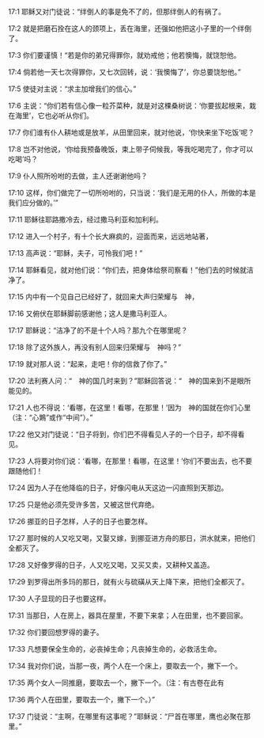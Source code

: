 <a id="1"></a>17:1  耶稣又对门徒说：“绊倒人的事是免不了的，但那绊倒人的有祸了。  

<a id="2"></a>17:2  就是把磨石拴在这人的颈项上，丢在海里，还强如他把这小子里的一个绊倒了。  

<a id="3"></a>17:3  你们要谨慎！“若是你的弟兄得罪你，就劝戒他；他若懊悔，就饶恕他。  

<a id="4"></a>17:4  倘若他一天七次得罪你，又七次回转，说：‘我懊悔了’，你总要饶恕他。”  

<a id="5"></a>17:5  使徒对主说：“求主加增我们的信心。”  

<a id="6"></a>17:6  主说：“你们若有信心像一粒芥菜种，就是对这棵桑树说：‘你要拔起根来，栽在海里’，它也必听从你们。  

<a id="7"></a>17:7  你们谁有仆人耕地或是放羊，从田里回来，就对他说，‘你快来坐下吃饭’呢？  

<a id="8"></a>17:8  岂不对他说，‘你给我预备晚饭，束上带子伺候我，等我吃喝完了，你才可以吃喝’吗？  

<a id="9"></a>17:9  仆人照所吩咐的去做，主人还谢谢他吗？  

<a id="10"></a>17:10  这样，你们做完了一切所吩咐的，只当说：‘我们是无用的仆人，所做的本是我们应分做的。’”  

<a id="11"></a>17:11  耶稣往耶路撒冷去，经过撒马利亚和加利利。  

<a id="12"></a>17:12  进入一个村子，有十个长大麻疯的，迎面而来，远远地站著，  

<a id="13"></a>17:13  高声说：“耶稣，夫子，可怜我们吧！”  

<a id="14"></a>17:14  耶稣看见，就对他们说：“你们去，把身体给祭司察看！”他们去的时候就洁净了。  

<a id="15"></a>17:15  内中有一个见自己已经好了，就回来大声归荣耀与　神，  

<a id="16"></a>17:16  又俯伏在耶稣脚前感谢他；这人是撒马利亚人。  

<a id="17"></a>17:17  耶稣说：“洁净了的不是十个人吗？那九个在哪里呢？　  

<a id="18"></a>17:18  除了这外族人，再没有别人回来归荣耀与　神吗？”  

<a id="19"></a>17:19  就对那人说：“起来，走吧！你的信救了你了。”  

<a id="20"></a>17:20  法利赛人问：“　神的国几时来到？”耶稣回答说：“　神的国来到不是眼所能见的。  

<a id="21"></a>17:21  人也不得说：‘看哪，在这里！看哪，在那里！’因为　神的国就在你们心里（注：“心鶪”或作“中间”）。”  

<a id="22"></a>17:22  他又对门徒说：“日子将到，你们巴不得看见人子的一个日子，却不得看见。  

<a id="23"></a>17:23  人将要对你们说：‘看哪，在那里！看哪，在这里！’你们不要出去，也不要跟随他们！  

<a id="24"></a>17:24  因为人子在他降临的日子，好像闪电从天这边一闪直照到天那边。  

<a id="25"></a>17:25  只是他必须先受许多苦，又被这世代弃绝。  

<a id="26"></a>17:26  挪亚的日子怎样，人子的日子也要怎样。  

<a id="27"></a>17:27  那时候的人又吃又喝，又娶又嫁，到挪亚进方舟的那日，洪水就来，把他们全都灭了。  

<a id="28"></a>17:28  又好像罗得的日子，人又吃又喝，又买又卖，又耕种又盖造。  

<a id="29"></a>17:29  到罗得出所多玛的那日，就有火与硫磺从天上降下来，把他们全都灭了。  

<a id="30"></a>17:30  人子显现的日子也要这样。  

<a id="31"></a>17:31  当那日，人在房上，器具在屋里，不要下来拿；人在田里，也不要回家。  

<a id="32"></a>17:32  你们要回想罗得的妻子。  

<a id="33"></a>17:33  凡想要保全生命的，必丧掉生命；凡丧掉生命的，必救活生命。  

<a id="34"></a>17:34  我对你们说，当那一夜，两个人在一个床上，要取去一个，撇下一个。  

<a id="35"></a>17:35  两个女人一同推磨，要取去一个，撇下一个。（注：有古卷在此有  

<a id="36"></a>17:36  两个人在田里，要取去一个，撇下一个。）”  

<a id="37"></a>17:37  门徒说：“主啊，在哪里有这事呢？”耶稣说：“尸首在哪里，鹰也必聚在那里。”  
